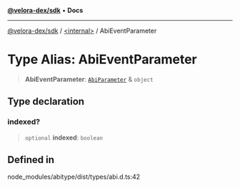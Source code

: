 [**@velora-dex/sdk**](../../README.md) • **Docs**

***

[@velora-dex/sdk](../../globals.md) / [\<internal\>](../README.md) / AbiEventParameter

# Type Alias: AbiEventParameter

> **AbiEventParameter**: [`AbiParameter`](AbiParameter.md) & `object`

## Type declaration

### indexed?

> `optional` **indexed**: `boolean`

## Defined in

node\_modules/abitype/dist/types/abi.d.ts:42
